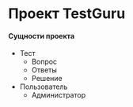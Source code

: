 # Проект TestGuru

#### Сущности проекта
* Тест
  * Вопрос
  * Ответы
  * Решение
* Пользователь
  * Администратор
